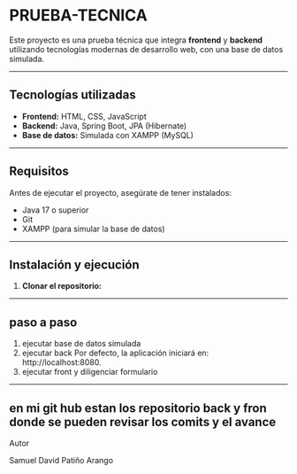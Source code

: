 # PRUEBA-TECNICA

Este proyecto es una prueba técnica que integra **frontend** y **backend** utilizando tecnologías modernas de desarrollo web, con una base de datos simulada.  

---

## Tecnologías utilizadas

- **Frontend:** HTML, CSS, JavaScript  
- **Backend:** Java, Spring Boot, JPA (Hibernate)  
- **Base de datos:** Simulada con XAMPP (MySQL)  

---

## Requisitos

Antes de ejecutar el proyecto, asegúrate de tener instalados:

- Java 17 o superior  
- Git  
- XAMPP (para simular la base de datos)  

---

## Instalación y ejecución

1. **Clonar el repositorio:**

---
## paso a paso

1. ejecutar base de datos simulada
2. ejecutar back
 Por defecto, la aplicación iniciará en: http://localhost:8080.
3. ejecutar front y diligenciar formulario
---
en mi git hub estan los repositorio back y fron donde se pueden revisar los comits y el avance 
---
Autor

Samuel David Patiño Arango


